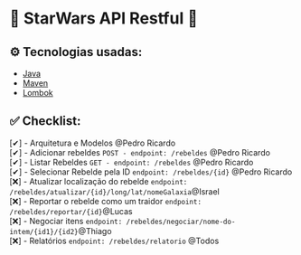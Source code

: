 # 🌌 StarWars API Restful 🚀

## ⚙️ Tecnologias usadas:

- [Java](https://www.java.com/)
- [Maven](https://maven.apache.org/)
- [Lombok](https://projectlombok.org/)

## ✅ Checklist:
[✔] - Arquitetura e Modelos @Pedro Ricardo<br>
[✔] - Adicionar rebeldes `POST - endpoint: /rebeldes` @Pedro Ricardo<br>
[✔] - Listar Rebeldes  `GET - endpoint: /rebeldes` @Pedro Ricardo<br>
[✔] - Selecionar Rebelde pela ID `endpoint: /rebeldes/{id}` @Pedro Ricardo<br>
[❌] - Atualizar localização do rebelde `endpoint: /rebeldes/atualizar/{id}/long/lat/nomeGalaxia`@Israel <br> 
[❌] - Reportar o rebelde como um traidor `endpoint: /rebeldes/reportar/{id}`@Lucas <br> 
[❌] - Negociar itens `endpoint: /rebeldes/negociar/nome-do-intem/{id1}/{id2}`@Thiago <br>
[❌] - Relatórios `endpoint: /rebeldes/relatorio` @Todos
